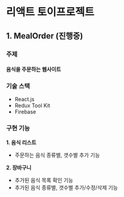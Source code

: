 # 리액트 토이프로젝트

## 1. MealOrder (진행중)

### 주제

#### 음식을 주문하는 웹사이트

### 기술 스택

- React.js
- Redux Tool Kit
- Firebase

### 구현 기능

**1. 음식 리스트**

- 주문하는 음식 종류별, 갯수별 추가 기능

**2. 장바구니**

- 추가된 음식 목록 확인 기능
- 추가된 음식 종류별, 갯수별 추가/수정/삭제 기능
